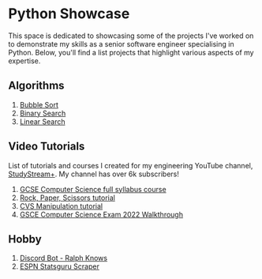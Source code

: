 # Python Showcase

This space is dedicated to showcasing some of the projects I've worked on to demonstrate my skills as a senior software
engineer specialising in Python. Below, you'll find a list projects that highlight various aspects of my expertise.

## Algorithms

1. [Bubble Sort](https://github.com/study-stream-plus/bubble-sort)
2. [Binary Search](https://github.com/study-stream-plus/binary-search)
3. [Linear Search](https://github.com/study-stream-plus/linear-search)

## Video Tutorials

List of tutorials and courses I created for my engineering YouTube channel, [StudyStream+](https://www.youtube.com/@StudyStreamPlus). My channel has over 6k subscribers!

1. [GCSE Computer Science full syllabus course](https://www.youtube.com/watch?v=lv8Tl5lBJC0&list=PLrIm-p2rpV0Hczso9dnu_sAJucaaAD_Hc)
2. [Rock, Paper, Scissors tutorial](https://github.com/study-stream-plus/rock-paper-scissors)
3. [CVS Manipulation tutorial](https://github.com/revalgovender/python-csv)
4. [GSCE Computer Science Exam 2022 Walkthrough](https://www.youtube.com/watch?v=bmrVVtvtZGY&list=PLrIm-p2rpV0GPRWPRRinrBCQ0DgKKQkIY)

## Hobby

1. [Discord Bot - Ralph Knows](https://github.com/revalgovender/ralph_knows)
2. [ESPN Statsguru Scraper](https://github.com/revalgovender/espn-statsguru-scraper)